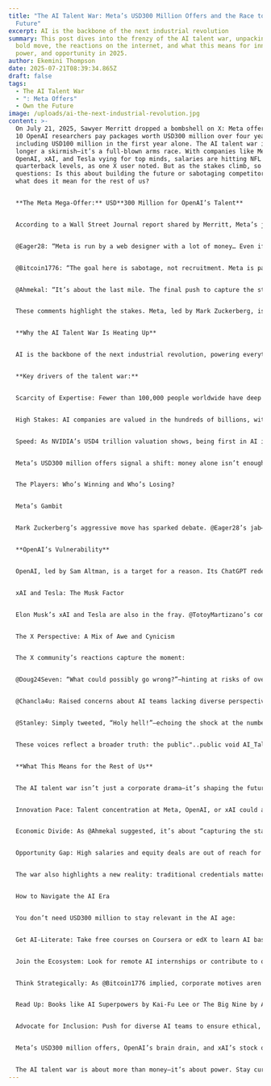 ```yaml
---
title: "The AI Talent War: Meta’s USD300 Million Offers and the Race to Own the
  Future"
excerpt: AI is the backbone of the next industrial revolution
summary: This post dives into the frenzy of the AI talent war, unpacking Meta’s
  bold move, the reactions on the internet, and what this means for innovation,
  power, and opportunity in 2025.
author: Ekemini Thompson
date: 2025-07-21T08:39:34.865Z
draft: false
tags:
  - The AI Talent War
  - ": Meta Offers"
  - Own the Future
image: /uploads/ai-the-next-industrial-revolution.jpg
content: >-
  On July 21, 2025, Sawyer Merritt dropped a bombshell on X: Meta offered over
  10 OpenAI researchers pay packages worth USD300 million over four years,
  including USD100 million in the first year alone. The AI talent war is no
  longer a skirmish—it’s a full-blown arms race. With companies like Meta,
  OpenAI, xAI, and Tesla vying for top minds, salaries are hitting NFL
  quarterback levels, as one X user noted. But as the stakes climb, so do the
  questions: Is this about building the future or sabotaging competitors? And
  what does it mean for the rest of us?


  **The Meta Mega-Offer:** USD**300 Million for OpenAI’s Talent**


  According to a Wall Street Journal report shared by Merritt, Meta’s jaw-dropping offer targeted over 10 researchers from OpenAI, the company behind ChatGPT. The deal—USD300 million over four years, with USD100 million upfront per researcher—sets a new benchmark for AI talent compensation. On X, reactions ranged from shock to skepticism:


  @Eager28: “Meta is run by a web designer with a lot of money… Even if he gets the talent, he does not know what to tell them to do.”


  @Bitcoin1776: “The goal here is sabotage, not recruitment. Meta is paying a few billion to destroy a USD100 Bil company.”


  @Ahmekal: “It’s about the last mile. The final push to capture the stack. To define the interface between humans.”


  These comments highlight the stakes. Meta, led by Mark Zuckerberg, isn’t just hiring—it’s trying to reshape the AI landscape by poaching talent from a rival valued at over USD100 billion. But is this a strategic masterstroke or a desperate bid for relevance?


  **Why the AI Talent War Is Heating Up**


  AI is the backbone of the next industrial revolution, powering everything from autonomous vehicles to healthcare diagnostics. Companies like OpenAI, xAI (backed by Elon Musk), and Meta are racing to dominate the “stack”—the infrastructure, models, and interfaces that will define human-AI interaction. Talent is the bottleneck. As @Ahmekal noted, it’s about “the final push,” where a single breakthrough can secure a trillion-dollar edge.


  **Key drivers of the talent war:**


  Scarcity of Expertise: Fewer than 100,000 people worldwide have deep expertise in large language models (LLMs), per a 2024 AI Index report.


  High Stakes: AI companies are valued in the hundreds of billions, with xAI and OpenAI leading the pack. A single hire can shift market dominance.


  Speed: As NVIDIA’s USD4 trillion valuation shows, being first in AI infrastructure pays off. Talent accelerates timelines.


  Meta’s USD300 million offers signal a shift: money alone isn’t enough. As @TotoyMartizano tweeted, “No one can compete with @xAI stock options.” Equity, vision, and impact are now as critical as cash.


  The Players: Who’s Winning and Who’s Losing?


  Meta’s Gambit


  Mark Zuckerberg’s aggressive move has sparked debate. @Eager28’s jab—“Meta is run by a web designer”—reflects skepticism about Zuckerberg’s ability to lead an AI-first company. Meta’s pivot from social media to the metaverse and now AI has been rocky. Its LLaMA model lags behind OpenAI’s GPT and xAI’s Grok in public perception. Poaching OpenAI talent could close the gap, but as @ElijahBudry noted, “Meta’s approach to building a truly successful team remains flawed.” Without a clear vision, even USD300 million hires may flounder.


  **OpenAI’s Vulnerability**


  OpenAI, led by Sam Altman, is a target for a reason. Its ChatGPT redefined AI, but losing 10+ researchers could stall progress. @Bitcoin1776’s claim of “sabotage” suggests Meta’s goal is to disrupt OpenAI’s momentum, not just build its own team. OpenAI’s USD100 billion valuation hangs on its ability to retain talent and innovate faster than rivals.


  xAI and Tesla: The Musk Factor


  Elon Musk’s xAI and Tesla are also in the fray. @TotoyMartizano’s comment about xAI’s stock options highlights Musk’s edge: his companies offer equity in ventures tied to a grand vision (AI for human discovery, autonomous driving). As @NeuralinkApe quipped, “Wait MIA with Zuck’s cash.” Musk’s loyalists may give xAI a cultural advantage over Meta’s cash-heavy approach.


  The X Perspective: A Mix of Awe and Cynicism


  The X community’s reactions capture the moment:


  @Doug24Seven: “What could possibly go wrong?”—hinting at risks of overpaying for talent without results.


  @Chancla4u: Raised concerns about AI teams lacking diverse perspectives, like child development experts, which could impact future applications.


  @Stanley: Simply tweeted, “Holy hell!”—echoing the shock at the numbers.


  These voices reflect a broader truth: the public"..public void AI_Talent_War() {AI talent war is a high-stakes game, and not everyone trusts the players’ motives.


  **What This Means for the Rest of Us**


  The AI talent war isn’t just a corporate drama—it’s shaping the future:


  Innovation Pace: Talent concentration at Meta, OpenAI, or xAI could accelerate or stall breakthroughs in healthcare, energy, or transportation.


  Economic Divide: As @Ahmekal suggested, it’s about “capturing the stack.” Winners will control AI’s economic benefits, potentially widening global inequalities.


  Opportunity Gap: High salaries and equity deals are out of reach for most. As @Chancla4u hinted, diverse expertise (e.g., in child development) is critical but often overlooked in tech-heavy teams.


  The war also highlights a new reality: traditional credentials matter less. AI expertise is the new currency, and those without it risk being left behind.


  How to Navigate the AI Era


  You don’t need USD300 million to stay relevant in the AI age:


  Get AI-Literate: Take free courses on Coursera or edX to learn AI basics. As @TOC4AI’s NFL analogy suggests, AI skills are becoming as valuable as top-tier athletic contracts.


  Join the Ecosystem: Look for remote AI internships or contribute to open-source projects on GitHub. Small steps can lead to big networks.


  Think Strategically: As @Bitcoin1776 implied, corporate motives aren’t always pure. Stay informed about AI developments via X or newsletters like Import AI.


  Read Up: Books like AI Superpowers by Kai-Fu Lee or The Big Nine by Amy Webb explain the global AI race.


  Advocate for Inclusion: Push for diverse AI teams to ensure ethical, human-centered outcomes, as @Chancla4u suggested.


  Meta’s USD300 million offers, OpenAI’s brain drain, and xAI’s stock option allure signal a pivotal moment. As @Ahmekal put it, this is about “the final push to capture the stack.” The winners will shape how humans interact with AI for decades. For the rest of us, it’s a wake-up call: learn, adapt, and engage with AI now, or risk being sidelined in a world defined by a few brilliant minds.


  The AI talent war is about more than money—it’s about power. Stay curious, stay informed, and don’t get left behind.
---
```

